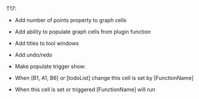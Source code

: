 ﻿
T17:
- Add number of points property to graph cells
- Add ability to populate graph cells from plugin function
- Add titles to tool windows
- Add undo/redo 

- Make populate trigger show:

- When [B1, A1, B6] or [todoList] change
this cell is set by [FunctionName]

- When this cell is set or triggered
[FunctionName] will run